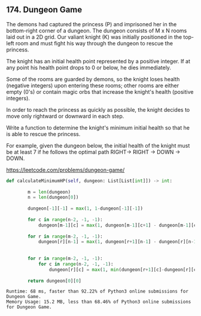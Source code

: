 ## 174. Dungeon Game

The demons had captured the princess (P) and imprisoned her in the bottom-right corner of a dungeon. The dungeon consists of M x N rooms laid out in a 2D grid. Our valiant knight (K) was initially positioned in the top-left room and must fight his way through the dungeon to rescue the princess.

The knight has an initial health point represented by a positive integer. If at any point his health point drops to 0 or below, he dies immediately.

Some of the rooms are guarded by demons, so the knight loses health (negative integers) upon entering these rooms; other rooms are either empty (0's) or contain magic orbs that increase the knight's health (positive integers).

In order to reach the princess as quickly as possible, the knight decides to move only rightward or downward in each step.

 

Write a function to determine the knight's minimum initial health so that he is able to rescue the princess.

For example, given the dungeon below, the initial health of the knight must be at least 7 if he follows the optimal path RIGHT-> RIGHT -> DOWN -> DOWN.


https://leetcode.com/problems/dungeon-game/


```python
def calculateMinimumHP(self, dungeon: List[List[int]]) -> int:
        
        m = len(dungeon)
        n = len(dungeon[0])
        
        dungeon[-1][-1] = max(1, 1-dungeon[-1][-1])
        
        for c in range(n-2, -1, -1):
            dungeon[m-1][c] = max(1, dungeon[m-1][c+1] - dungeon[m-1][c])
        
        for r in range(m-2, -1, -1):
            dungeon[r][n-1] = max(1, dungeon[r+1][n-1] - dungeon[r][n-1])
            
        
        for r in range(m-2, -1, -1):
            for c in range(n-2, -1, -1):
                dungeon[r][c] = max(1, min(dungeon[r+1][c]-dungeon[r][c], dungeon[r][c+1]-dungeon[r][c]))
                  
        return dungeon[0][0]
```


```
Runtime: 68 ms, faster than 92.22% of Python3 online submissions for Dungeon Game.
Memory Usage: 15.2 MB, less than 68.46% of Python3 online submissions for Dungeon Game.
```
